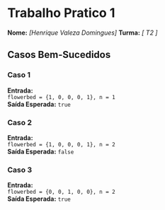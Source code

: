 # Trabalho Pratico 1

**Nome:** _[Henrique Valeza Domingues]_
**Turma:** _[ T2 ]_  


## Casos Bem-Sucedidos

### Caso 1
**Entrada:**  
`flowerbed = {1, 0, 0, 0, 1}, n = 1`  
**Saída Esperada:** `true`  

### Caso 2
**Entrada:**  
`flowerbed = {1, 0, 0, 0, 1}, n = 2`  
**Saída Esperada:**  `false`  

### Caso 3
**Entrada:**  
`flowerbed = {0, 0, 1, 0, 0}, n = 2`  
**Saída Esperada:** `true`  
